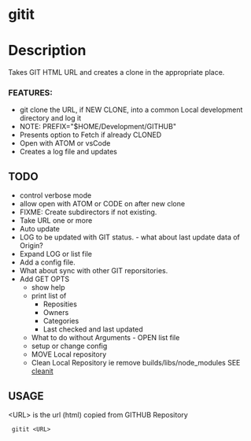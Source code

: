# gitit

# Description

Takes GIT HTML URL and creates a clone in the appropriate  place.

###  FEATURES:
  - git clone the URL, if NEW CLONE, into a common Local development directory and log it
  -  NOTE:  PREFIX="$HOME/Development/GITHUB"
  - Presents option to Fetch if already CLONED
  - Open with ATOM or vsCode
  - Creates a log file and updates 
   
##  TODO
  - control verbose mode
  - allow open with ATOM or CODE on after new clone
  - FIXME:  Create subdirectors if not existing.
  -  Take URL one or more
  -  Auto update 
  -  LOG to be updated with GIT status.
    -  what about last update data of Origin?
  -  Expand LOG or list file
  -  Add a config file. 
  -  What about sync with other GIT reporsitories.
  -  Add GET OPTS
     - show help
     - print list of 
         - Reposities 
         - Owners
         - Categories
         - Last checked and last updated 
     - What to do without Arguments 
            -  OPEN list file 
     - setup or change config
     - MOVE Local repository
     - Clean Local Repository ie remove builds/libs/node_modules SEE [cleanit](https://github.com/DavitTec/bashit/blob/master/scripts/cleanit.md)  

## USAGE
   \<URL\> is the url (html) copied from GITHUB Repository
   ```
    gitit <URL>
  ```
  
  
  
  
